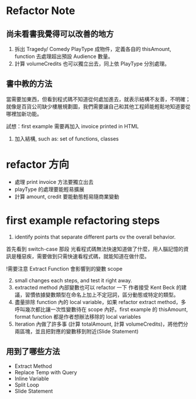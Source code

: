 # Refactor Note

## 尚未看書我覺得可以改善的地方
1. 拆出 Tragedy/ Comedy PlayType 成物件，定義各自的 thisAmount, function 去處理超出預設 Audience 數量。
2. 計算 volumeCredits 也可以獨立出去，同上依 PlayType 分別處理。

## 書中教的方法

當需要加東西，但看到程式碼不知道從何處加進去，就表示結構不友善，不明確；就像是百貨公司缺少樓層規劃圖，我們需要讓自己和其他工程師能輕鬆地知道要從哪裡加新功能。

試想：first example 需要再加入 invoice printed in HTML

1. 加入結構, such as: set of functions, classes

# refactor 方向
- 處理 print invoice 方法要獨立出去
- playType 的處理要能輕易擴展
- 計算 amount, credit 要能動態輕易隨商業變動

# first example refactoring steps
1. identify points that separate different parts ov the overall behavior.

首先看到 switch-case 那段
光看程式碼無法快速知道做了什麼，用人腦記憶的資訊是種惡疾，需要做到只需快速看程式碼，就能知道在做什麼。

!需要注意 Extract Function 會影響到的變數 scope 

2. small changes each steps, and test it right away.
3. extracted method 內部變數也可以 refactor 一下
作者接受 Kent Beck 的建議，習慣依據變數類型在命名上加上不定冠詞，區分動態或特定的類型。
4. 盡量排除 function 內的 local variable，如果 refactor extract method，多呼叫幾次都比讓一次性變數待在 scope 內好。first example 的 thisAmount, format function 都是作者想辦法移除的 local variables
5. Iteration 內做了許多事 (計算 totalAmount, 計算 volumeCredits)，將他們分兩區塊，並且把對應的變數移到附近(Slide Statement)

## 用到了哪些方法
* Extract Method
* Replace Temp with Query
* Inline Variable
* Split Loop
* Slide Statement



